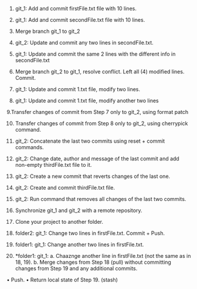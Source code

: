 1.	git_1: Add and commit firstFile.txt file with 10 lines.
2.	git_1: Add and commit secondFile.txt file with 10 lines.
3.	Merge branch git_1 to git_2
 
4.	git_2: Update and commit any two lines in secondFile.txt.
5.	git_1: Update and commit the same 2 lines with the different info in secondFile.txt
 



6.	Merge branch git_2 to git_1, resolve conflict. Left all (4) modified lines. Commit.
 

7.	git_1: Update and commit 1.txt file, modify two lines.
8.	git_1: Update and commit 1.txt file, modify another two lines
 


9.Transfer changes of commit from Step 7 only to git_2, using format patch
 
10.	Transfer changes of commit from Step 8 only to git_2, using cherrypick command.
 
11.	git_2: Concatenate the last two commits using reset + commit commands.
 

12.	git_2: Change date, author and message of the last commit and add non-empty thirdFile.txt file to it.
 
 
13.	git_2: Create a new commit that reverts changes of the last one.
 
14.	git_2: Create and commit thirdFile.txt file.
15.	git_2: Run command that removes all changes of the last two commits.
 
16.	Synchronize git_1 and git_2 with a remote repository.

 






17.	Clone your project to another folder.

 
18.	folder2: git_1: Change two lines in firstFile.txt. Commit + Push.

 
19.	folder1: git_1: Change another two lines in firstFile.txt.
20.	*folder1: git_1:
a.	Chaaznge another line in firstFile.txt (not the same as in 18, 19).
b.	Merge changes from Step 18 (pull) without committing changes from Step 19 and any additional commits.

 
•	Push.
•	Return local state of Step 19. (stash)
 


 

 
